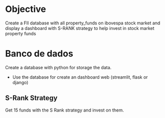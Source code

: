 # Objective

Create a FII database with all property_funds on ibovespa stock market and display a dashboard with S-RANK strategy to help invest in stock market property funds

# Banco de dados
Create a database with python for storage the data.
- Use the database for create an dashboard web (streamlit, flask or django)
<h2> S-Rank Strategy </h2>
Get 15 funds with the S Rank strategy and invest on them.


